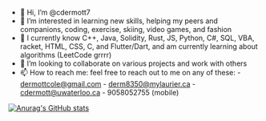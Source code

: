- 👋 Hi, I’m @cdermott7
- 👀 I’m interested in learning new skills, helping my peers and companions, coding, exercise, skiing, video games, and fashion
- 🌱 I currently know C++, Java, Solidity, Rust, JS, Python, C#, SQL, VBA, racket, HTML, CSS, C, and Flutter/Dart, and am currently learning about algorithms (LeetCode grrrr)
- 💞️ I’m looking to collaborate on various projects and work with others
- 📫 How to reach me: feel free to reach out to me on any of these:
       - dermottcole@gmail.com
       - derm8350@mylaurier.ca
       - cdermott@uwaterloo.ca
       - 9058052755 (mobile)

[![Anurag's GitHub stats](https://github-readme-stats.vercel.app/api?username=cole-dermott)](https://github.com/anuraghazra/github-readme-stats)
       
<!---
cdermott7/cdermott7 is a ✨ special ✨ repository because its `README.md` (this file) appears on your GitHub profile.
You can click the Preview link to take a look at your changes.
--->
